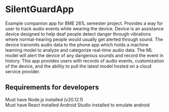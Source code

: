 # SilentGuardApp
Example companion app for BME 261L semester project. Provides a way for user to track audio events while wearing the device. Device is an assistance device designed to help deaf people detect danger through vibrations where normal-hearing people would usually get alerted through sound. The device transmits audio data to the phone app which holds a machine learning model to analyze and categorize real-time audio data. The ML model will alert the device of any dangerous sounds and record the event in history. This app provides users with records of audio events, customization of the device, and the ability to pull the latest model hosted on a cloud service provider.

## Requirements for developers
Must have Node.js installed (v20.12.1)  
Must have React installed
Android Studio installed to emulate android  
